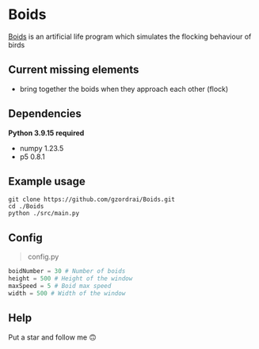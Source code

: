 # Boids
[Boids](https://fr.wikipedia.org/wiki/Boids) is an artificial life program which simulates the flocking behaviour of birds

## Current missing elements
- bring together the boids when they approach each other (flock)

## Dependencies
**Python 3.9.15 required**
- numpy 1.23.5
- p5 0.8.1

## Example usage
```sh-session
git clone https://github.com/gzordrai/Boids.git
cd ./Boids
python ./src/main.py
```

## Config
> config.py
```py
boidNumber = 30 # Number of boids
height = 500 # Height of the window
maxSpeed = 5 # Boid max speed
width = 500 # Width of the window
```

## Help
Put a star and follow me 🙃
